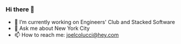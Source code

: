 ### Hi there 👋

- 🔭 I’m currently working on Engineers' Club and Stacked Software
- 💬 Ask me about New York City
- 📫 How to reach me: joelcolucci@hey.com

<!--
**joelcolucci/joelcolucci** is a ✨ _special_ ✨ repository because its `README.md` (this file) appears on your GitHub profile.

Here are some ideas to get you started:

🔭 I’m currently working on ...
- 🌱 I’m currently learning ...
- 👯 I’m looking to collaborate on ...
- 🤔 I’m looking for help with ...
- 💬 Ask me about ...
- 📫 How to reach me: ...
- 😄 Pronouns: ...
- ⚡ Fun fact: ...
-->
